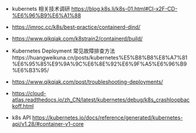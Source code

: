 - kubernets 相关技术调研 https://blog.k8s.li/k8s-01.html#CI-x2F-CD-%E6%96%B9%E6%A1%88
- https://imroc.cc/k8s/best-practice/containerd-dind/
- https://www.qikqiak.com/k8strain2/containerd/build/
- Kubernetes Deployment 常见故障排查方法https://huangweikuna.cn/posts/kubernetes%E5%B8%B8%E8%A7%81%E6%95%85%E9%9A%9C%E6%8E%92%E6%9F%A5%E6%96%B9%E6%B3%95/
- https://www.qikqiak.com/post/troubleshooting-deployments/
- https://cloud-atlas.readthedocs.io/zh_CN/latest/kubernetes/debug/k8s_crashloopbackoff.html

- k8s API https://kubernetes.io/docs/reference/generated/kubernetes-api/v1.28/#container-v1-core